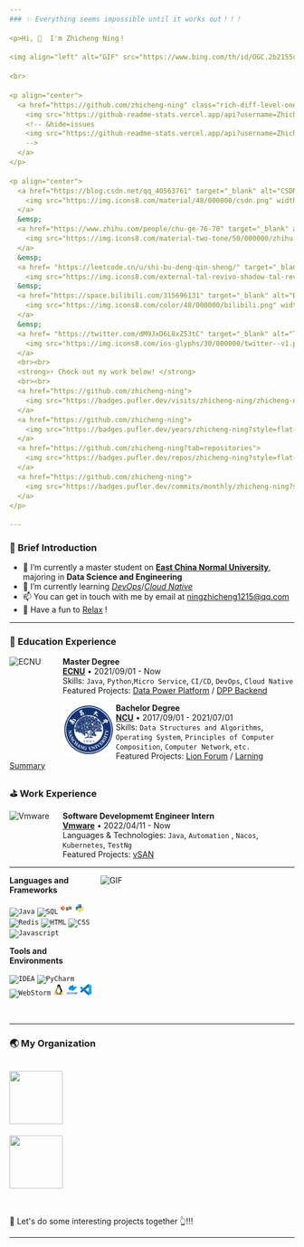 ```yaml
---
### ✨ Everything seems impossible until it works out！！！

<p>Hi, 👋  I'm Zhicheng Ning！

<img align="left" alt="GIF" src="https://www.bing.com/th/id/OGC.2b2155c668f98b793249e03dae6e3f86?pid=1.7&rurl=https%3a%2f%2fwww.365biaoqing.com%2fimages%2f367685%2f2_Wgfpd.png&ehk=ziwNrMnL0jIbs8x7z5pob8%2bu8OYwEMV81xlT4sh3ihw%3d" width="60" title="Say HI"> <em>Long time no see. <b>How are you?</b> Oh, you are a new friend. <b>Hi, Nice to meet you!</b> :)</em>

<br>

<p align="center">
  <a href="https://github.com/zhicheng-ning" class="rich-diff-level-one">
    <img src="https://github-readme-stats.vercel.app/api?username=Zhicheng-ning&count_private=true&show_icons=true&title_color=333&text_color=777" alt="Zhicheng-ning's Stats" >
    <!-- &hide=issues
    <img src="https://github-readme-stats.vercel.app/api?username=Zhicheng-ning&hide=issues&title_color=333&text_color=777" alt="Zhicheng-ning's Stats" >
    -->
  </a>
</p>

<p align="center">
  <a href="https://blog.csdn.net/qq_40563761" target="_blank" alt="CSDN" title="CSDN">
    <img src="https://img.icons8.com/material/48/000000/csdn.png" width="30px"/>
  </a>
  &emsp;
  <a href="https://www.zhihu.com/people/chu-ge-76-70" target="_blank" alt="Zhihu" title="Zhihu">
    <img src="https://img.icons8.com/material-two-tone/50/000000/zhihu.png" width="30px"/>
  </a>
  &emsp;
  <a href= "https://leetcode.cn/u/shi-bu-deng-qin-sheng/" target="_blank" alt="Instagram" title="Leetcode">
    <img src="https://img.icons8.com/external-tal-revivo-shadow-tal-revivo/24/000000/external-level-up-your-coding-skills-and-quickly-land-a-job-logo-shadow-tal-revivo.png" width="30px"/>
  &emsp;
  <a href="https://space.bilibili.com/315696131" target="_blank" alt="Bilibili" title="Bilibili">
    <img src="https://img.icons8.com/color/48/000000/bilibili.png" width="30px"/>
  </a> 
  &emsp;
  <a href= "https://twitter.com/dM9JxD6L8xZ53tC" target="_blank" alt="Twitter" title="Twitter">
    <img src="https://img.icons8.com/ios-glyphs/30/000000/twitter--v1.png" width="30px"/>
  </a>
  <br><br>
  <strong>⚡ Check out my work below! </strong>
  <br><br>
  <a href="https://github.com/zhicheng-ning">
    <img src="https://badges.pufler.dev/visits/zhicheng-ning/zhicheng-ning?style=flat-square&color=black&logo=github">
  </a>
  <a href="https://github.com/zhicheng-ning">
    <img src="https://badges.pufler.dev/years/zhicheng-ning?style=flat-square&color=black&logo=github">
  </a>
  <a href="https://github.com/zhicheng-ning?tab=repositories">
    <img src="https://badges.pufler.dev/repos/zhicheng-ning?style=flat-square&color=black&logo=github">
  </a>
  <a href="https://github.com/zhicheng-ning">
    <img src="https://badges.pufler.dev/commits/monthly/zhicheng-ning?style=flat-square&color=black&logo=github">
  </a>
</p>

---
```


### 🤡 Brief Introduction

- 🏫 I’m currently a master student on **<a href="https://www.ecnu.edu.cn/">East China Normal University</a>**, majoring in **Data Science and Engineering**
- 🌱 I’m currently learning [*DevOps*](https://github.com/zhicheng-ning/devops_demo)/[*Cloud Native*](https://www.cncf.io/projects/)
- 📫 You can get in touch with me by email at [ningzhicheng1215@qq.com](mailto:ningzhicheng1215@qq.com)
- 🎈 Have a fun to [Relax](https://steamcommunity.com/profiles/76561198442825338/) ! 

---

### 📗 Education Experience

[<img align="left" height="94px" width="94px" alt="ECNU" src="https://upload.wikimedia.org/wikipedia/en/thumb/2/2a/East_China_Normal_University_logo.svg/1200px-East_China_Normal_University_logo.svg.png"/>](https://www.ecnu.edu.cn/)

**Master Degree** \
[**ECNU**](https://www.ecnu.edu.cn/) • 2021/09/01 - Now \
Skills: `Java`, `Python`,`Micro Service`, `CI/CD`, `DevOps`, `Cloud Native`\
Featured Projects: [Data Power Platform](https://github.com/zhicheng-ning/data-power-platform) / [DPP Backend](https://github.com/zhicheng-ning/dpp-backend)
<br/>


[<img align="left" height="94px" width="94px" alt="NCU" src="https://raw.githubusercontent.com/zhicheng-ning/Pic-Go/main/md/ncu-log.png"/>](http://www.ncu.edu.cn/)

**Bachelor Degree** \
[**NCU**](http://www.ncu.edu.cn/) • 2017/09/01 - 2021/07/01 \
Skills: `Data Structures and Algorithms`, `Operating System`, `Principles of Computer Composition`, `Computer Network`, `etc.` \
Featured Projects: [Lion Forum](https://nzcer.cn:8088/forum) / [Larning Summary](https://github.com/zhicheng-ning/LearingSummary)
<br>

### ⛳ Work Experience

[<img align="left" height="94px" width="94px" alt="Vmware" src="https://i0.wp.com/www.clamtech.com/wp-content/uploads/2018/05/VMWare-Logo.jpg?ssl=1"/>](https://www.vmware.com/)

**Software Developmemt Engineer Intern** \
[**Vmware**](https://www.vmware.com/) • 2022/04/11 - Now \
Languages & Technologies: `Java`, `Automation` , `Nacos`, `Kubernetes`, `TestNg`  \
Featured Projects: [vSAN](https://www.vmware.com/products/vsan.html)
<br>

---
<img align="right" alt="GIF" src="https://github.com/abhisheknaiidu/abhisheknaiidu/blob/master/code.gif?raw=true" width="343" height="220" title="Do what you like, and do it best!"> 

**Languages and Frameworks**

<code><img height="20" src="https://img.icons8.com/color/48/000000/java-coffee-cup-logo--v1.png" alt="Java" title="Java"></code>
<code><img height="20" src="https://img.icons8.com/external-soft-fill-juicy-fish/60/000000/external-sql-coding-and-development-soft-fill-soft-fill-juicy-fish.png" alt="SQL" title="SQL"></code>
<code><img height="20" src="https://raw.githubusercontent.com/github/explore/80688e429a7d4ef2fca1e82350fe8e3517d3494d/topics/git/git.png" alt="Git" title="Git"></code>
<code><img height="20" src="https://raw.githubusercontent.com/github/explore/80688e429a7d4ef2fca1e82350fe8e3517d3494d/topics/python/python.png" alt="Python" title="Python"></code>
<code><img height="20" src="https://img.icons8.com/color/48/000000/redis.png" alt="Redis" title="Redis"></code>
<code><img height="20" src="https://img.icons8.com/color/48/000000/html-5--v1.png" alt="HTML" title="HTML"></code>
<code><img height="20" src="https://img.icons8.com/dusk/64/000000/css3.png" alt="CSS" title="CSS"></code>
<code><img height="20" src="https://img.icons8.com/dusk/64/000000/javascript-logo.png" alt="Javascript" title="Javascript"></code>


**Tools and Environments**

<code><img height="20" src="https://img.icons8.com/color/48/000000/intellij-idea.png" alt="IDEA" title="IDEA"></code>
<code><img height="20" src="https://img.icons8.com/color/48/000000/pycharm.png" alt="PyCharm" title="PyCharm"></code>
<code><img height="20" src="https://img.icons8.com/color/48/000000/webstorm.png" alt="WebStorm" title="WebStorm"></code>
<code><img height="20" src="https://raw.githubusercontent.com/github/explore/80688e429a7d4ef2fca1e82350fe8e3517d3494d/topics/linux/linux.png" alt="Linux" title="Linux"></code>
<code><img height="20" src="https://raw.githubusercontent.com/github/explore/80688e429a7d4ef2fca1e82350fe8e3517d3494d/topics/docker/docker.png" alt="Docker" title="Docker"></code>
<code><img height="20" src="https://raw.githubusercontent.com/github/explore/80688e429a7d4ef2fca1e82350fe8e3517d3494d/topics/visual-studio-code/visual-studio-code.png" alt="VSCode" title="VSCode"></code>

<br>

---

### 🌏 My Organization
<code><a href="https://github.com/X-lab2017">
    <img height="94px" width="94px"  src="https://avatars.githubusercontent.com/u/49427213?s=200&v=4">
</a> </code> &nbsp;&nbsp;
<code><a href="https://github.com/kaiyuanshe">
    <img height="94px" width="94px"  src="https://avatars.githubusercontent.com/u/11659327?s=200&v=4">
</a></code>

<br>

🤝 Let's do some interesting projects together 👆!!!

---




